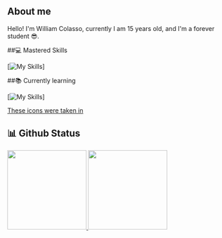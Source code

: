 ## About me
Hello! I'm William Colasso, currently I am 15 years old, and I'm a forever student 😎.

##💻 Mastered Skills

[![My Skills](https://skillicons.dev/icons?i=vscode,discord,github,ps,ai,svg&theme=dark)]


##📚 Currently learning

 [![My Skills](https://skillicons.dev/icons?i=arch,arduino,css,js,html,git&theme=dark)]

<a href="https://skillicons.dev">These icons were taken in</a>


## 📊 Github Status

<table>
 <a href="https://github.com/William-Colasso">
  <img height="180em" src="https://github-readme-stats.vercel.app/api?username=William-Colasso&show_icons=true&theme=tokyonight&include_all_commits=true&count_private=true"/>
  <img height="180em" src="https://github-readme-stats.vercel.app/api/top-langs/?username=William-Colasso&layout=compact&langs_count=6&theme=tokyonight"/>
</table>
